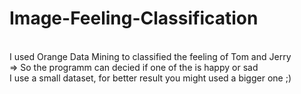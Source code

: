 # Image-Feeling-Classification

</br>
I used Orange Data Mining to classified the feeling of Tom and Jerry 
</br>
=> So the programm can decied if one of the is happy or sad
</br>
I use a small dataset, for better result you might used a bigger one ;)
